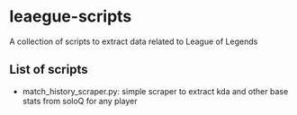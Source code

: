 # leaegue-scripts
A collection of scripts to extract data related to League of Legends

## List of scripts
* match_history_scraper.py: simple scraper to extract kda and other base stats from soloQ for any player 